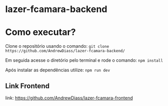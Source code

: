 # lazer-fcamara-backend

# Como executar? 

Clone o repositório usando o comando: ` git clone https://github.com/AndrewDiass/lazer-fcamara-backend/ ` 

Em seguida acesse o diretório pelo terminal e rode o comando: ` npm install `

Após instalar as dependências utilize: `npm run dev`


## Link Frontend

link: https://github.com/AndrewDiass/lazer-fcamara-frontend
